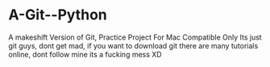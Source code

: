 # A-Git--Python
A makeshift Version of Git, Practice Project For Mac Compatible Only
Its just git guys, dont get mad, if you want to download git there are many tutorials online, dont follow mine its a fucking mess XD
